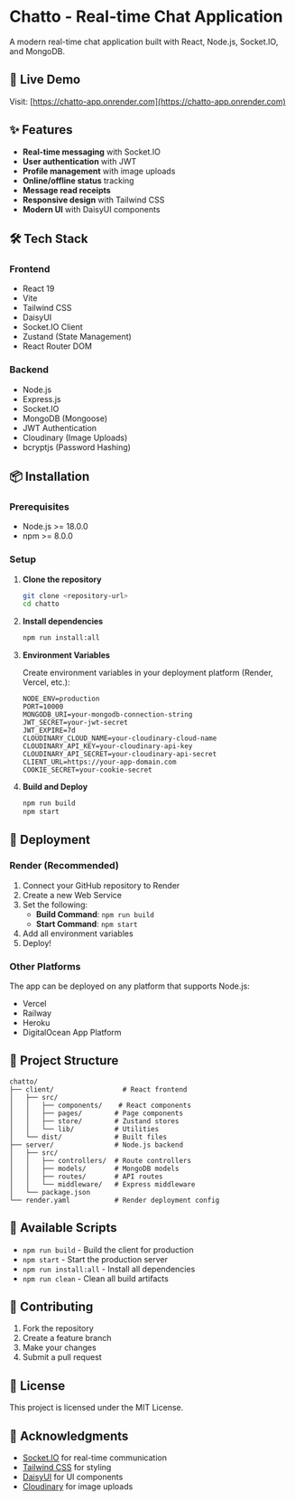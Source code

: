 # Chatto - Real-time Chat Application

A modern real-time chat application built with React, Node.js, Socket.IO, and MongoDB.

## 🚀 Live Demo

Visit: [https://chatto-app.onrender.com](https://chatto-app.onrender.com)

## ✨ Features

- **Real-time messaging** with Socket.IO
- **User authentication** with JWT
- **Profile management** with image uploads
- **Online/offline status** tracking
- **Message read receipts**
- **Responsive design** with Tailwind CSS
- **Modern UI** with DaisyUI components

## 🛠️ Tech Stack

### Frontend

- React 19
- Vite
- Tailwind CSS
- DaisyUI
- Socket.IO Client
- Zustand (State Management)
- React Router DOM

### Backend

- Node.js
- Express.js
- Socket.IO
- MongoDB (Mongoose)
- JWT Authentication
- Cloudinary (Image Uploads)
- bcryptjs (Password Hashing)

## 📦 Installation

### Prerequisites

- Node.js >= 18.0.0
- npm >= 8.0.0

### Setup

1. **Clone the repository**

   ```bash
   git clone <repository-url>
   cd chatto
   ```

2. **Install dependencies**

   ```bash
   npm run install:all
   ```

3. **Environment Variables**

   Create environment variables in your deployment platform (Render, Vercel, etc.):

   ```env
   NODE_ENV=production
   PORT=10000
   MONGODB_URI=your-mongodb-connection-string
   JWT_SECRET=your-jwt-secret
   JWT_EXPIRE=7d
   CLOUDINARY_CLOUD_NAME=your-cloudinary-cloud-name
   CLOUDINARY_API_KEY=your-cloudinary-api-key
   CLOUDINARY_API_SECRET=your-cloudinary-api-secret
   CLIENT_URL=https://your-app-domain.com
   COOKIE_SECRET=your-cookie-secret
   ```

4. **Build and Deploy**
   ```bash
   npm run build
   npm start
   ```

## 🚀 Deployment

### Render (Recommended)

1. Connect your GitHub repository to Render
2. Create a new Web Service
3. Set the following:
   - **Build Command**: `npm run build`
   - **Start Command**: `npm start`
4. Add all environment variables
5. Deploy!

### Other Platforms

The app can be deployed on any platform that supports Node.js:

- Vercel
- Railway
- Heroku
- DigitalOcean App Platform

## 📁 Project Structure

```
chatto/
├── client/                 # React frontend
│   ├── src/
│   │   ├── components/    # React components
│   │   ├── pages/        # Page components
│   │   ├── store/        # Zustand stores
│   │   └── lib/          # Utilities
│   └── dist/             # Built files
├── server/               # Node.js backend
│   ├── src/
│   │   ├── controllers/  # Route controllers
│   │   ├── models/       # MongoDB models
│   │   ├── routes/       # API routes
│   │   └── middleware/   # Express middleware
│   └── package.json
└── render.yaml           # Render deployment config
```

## 🔧 Available Scripts

- `npm run build` - Build the client for production
- `npm start` - Start the production server
- `npm run install:all` - Install all dependencies
- `npm run clean` - Clean all build artifacts

## 🤝 Contributing

1. Fork the repository
2. Create a feature branch
3. Make your changes
4. Submit a pull request

## 📄 License

This project is licensed under the MIT License.

## 🙏 Acknowledgments

- [Socket.IO](https://socket.io/) for real-time communication
- [Tailwind CSS](https://tailwindcss.com/) for styling
- [DaisyUI](https://daisyui.com/) for UI components
- [Cloudinary](https://cloudinary.com/) for image uploads
